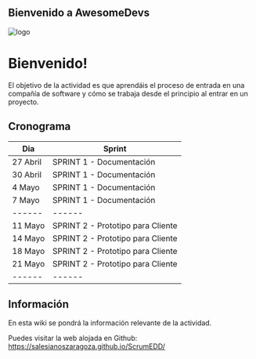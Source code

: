 ## Bienvenido a AwesomeDevs

![logo](https://salesianoszaragoza.github.io/ScrumEDD/logo.png)

 # Bienvenido!
El objetivo de la actividad es que aprendáis el proceso de entrada en una compañía de software y cómo se trabaja desde el principio al entrar en un proyecto.

 ## Cronograma
| Dia | Sprint |
| ------ | ------ |
| 27 Abril | SPRINT 1 - Documentación |
| 30 Abril | SPRINT 1 - Documentación  |
| 4 Mayo | SPRINT 1 - Documentación  |
| 7 Mayo | SPRINT 1 - Documentación  |
| ------ | ------ |
| 11 Mayo | SPRINT 2 - Prototipo para Cliente  |
| 14 Mayo | SPRINT 2 - Prototipo para Cliente  |
| 18 Mayo |  SPRINT 2 - Prototipo para Cliente  |
| 21 Mayo |  SPRINT 2 - Prototipo para Cliente |
| ------ | ------ |

 ## Información
En esta wiki se pondrá la información relevante de la actividad.

Puedes visitar la web alojada en Github: https://salesianoszaragoza.github.io/ScrumEDD/
